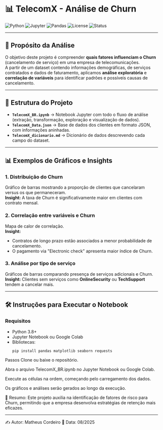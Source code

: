 # 📊 TelecomX - Análise de Churn  

![Python](https://img.shields.io/badge/Python-3.8%2B-blue?logo=python)
![Jupyter](https://img.shields.io/badge/Jupyter-Notebook-orange?logo=jupyter)
![Pandas](https://img.shields.io/badge/Pandas-Data%20Analysis-blue?logo=pandas)
![License](https://img.shields.io/badge/License-MIT-green)
![Status](https://img.shields.io/badge/Status-Concluído-success)

---

## 🎯 Propósito da Análise
O objetivo deste projeto é compreender **quais fatores influenciam o Churn** (cancelamento de serviço) em uma empresa de telecomunicações.  
A partir de um dataset contendo informações demográficas, de serviços contratados e dados de faturamento, aplicamos **análise exploratória** e **correlação de variáveis** para identificar padrões e possíveis causas de cancelamento.

---

## 📂 Estrutura do Projeto
- **`TelecomX_BR.ipynb`** → Notebook Jupyter com todo o fluxo de análise (extração, transformação, exploração e visualização de dados).
- **`TelecomX_Data.json`** → Base de dados dos clientes em formato JSON, com informações aninhadas.
- **`TelecomX_dicionario.md`** → Dicionário de dados descrevendo cada campo do dataset.

---

## 📊 Exemplos de Gráficos e Insights

### 1. Distribuição do Churn
Gráfico de barras mostrando a proporção de clientes que cancelaram versus os que permaneceram.  
**Insight:** A taxa de Churn é significativamente maior em clientes com contrato mensal.

### 2. Correlação entre variáveis e Churn
Mapa de calor de correlação.  
**Insight:** 
- Contratos de longo prazo estão associados a menor probabilidade de cancelamento.
- O pagamento via "Electronic check" apresenta maior índice de Churn.

### 3. Análise por tipo de serviço
Gráficos de barras comparando presença de serviços adicionais e Churn.  
**Insight:** Clientes sem serviços como **OnlineSecurity** ou **TechSupport** tendem a cancelar mais.

---

## 🛠 Instruções para Executar o Notebook

### Requisitos
- Python 3.8+
- Jupyter Notebook ou Google Colab
- Bibliotecas:  
  ```bash
  pip install pandas matplotlib seaborn requests
Passos
Clone ou baixe o repositório.

Abra o arquivo TelecomX_BR.ipynb no Jupyter Notebook ou Google Colab.

Execute as células na ordem, começando pelo carregamento dos dados.

Os gráficos e análises serão gerados ao longo da execução.

📌 Resumo:
Este projeto auxilia na identificação de fatores de risco para Churn, permitindo que a empresa desenvolva estratégias de retenção mais eficazes.

---
✍️ Autor: Matheus Cordeiro
📅 Data: 08/2025
